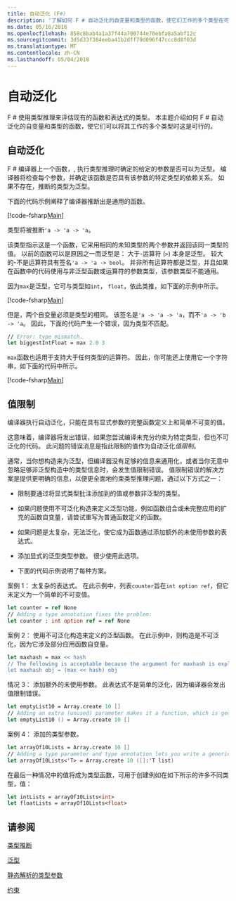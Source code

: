 ```yaml
---
title: 自动泛化 (F#)
description: '了解如何 F # 自动泛化的自变量和类型的函数，使它们工作的多个类型在可能的情况。'
ms.date: 05/16/2016
ms.openlocfilehash: 858c8bab4a1a37f44a700744e70ebfa8a5abf12c
ms.sourcegitcommit: 3d5d33f384eeba41b2dff79d096f47ccc8d8f03d
ms.translationtype: MT
ms.contentlocale: zh-CN
ms.lasthandoff: 05/04/2018
---
```

# <a name="automatic-generalization"></a>自动泛化

F # 使用类型推理来评估现有的函数和表达式的类型。 本主题介绍如何 F # 自动泛化的自变量和类型的函数，使它们可以将其工作的多个类型时这是可行的。


## <a name="automatic-generalization"></a>自动泛化
F # 编译器上一个函数，, 执行类型推理时确定的给定的参数是否可以为泛型。 编译器将检查每个参数，并确定该函数是否具有该参数的特定类型的依赖关系。 如果不存在，推断的类型为泛型。

下面的代码示例阐释了编译器推断出是通用的函数。

[!code-fsharp[Main](../../../../samples/snippets/fsharp/lang-ref-3/snippet101.fs)]

类型将被推断`'a -> 'a -> 'a`。

该类型指示这是一个函数，它采用相同的未知类型的两个参数并返回该同一类型的值。 以前的函数可以是原因之一而泛型是： 大于-运算符 (`>`) 本身是泛型。 较大的-不是运算符具有签名`'a -> 'a -> bool`。 并非所有运算符都是泛型，并且如果在函数中的代码使用与非泛型函数或运算符的参数类型，该参数类型不能通用。

因为`max`是泛型，它可与类型如`int`， `float`，依此类推，如下面的示例中所示。

[!code-fsharp[Main](../../../../samples/snippets/fsharp/lang-ref-3/snippet102.fs)]

但是，两个自变量必须是类型的相同。 该签名是`'a -> 'a -> 'a`，而不`'a -> 'b -> 'a`。 因此，下面的代码产生一个错误，因为类型不匹配。

```fsharp
// Error: type mismatch.
let biggestIntFloat = max 2.0 3
```

`max`函数也适用于支持大于任何类型的运算符。 因此，你可能还上使用它一个字符串，如下面的代码中所示。

[!code-fsharp[Main](../../../../samples/snippets/fsharp/lang-ref-3/snippet104.fs)]
    
## <a name="value-restriction"></a>值限制
编译器执行自动泛化，只能在具有显式参数的完整函数定义上和简单不可变的值。

这意味着，编译器将发出错误，如果您尝试编译未充分约束为特定类型，但也不可泛化的代码。 此问题的错误消息是指此限制的值作为自动泛化*值限制*。

通常，当你想构造来为泛型，但编译器没有足够的信息来通用化，或者当你无意中忽略足够非泛型构造中的类型信息时，会发生值限制错误。 值限制错误的解决方案是提供更明确的信息，以便更全面地约束类型推理问题，通过以下方式之一：


- 限制要通过将显式类型批注添加到的值或参数非泛型的类型。

- 如果问题使用不可泛化构造来定义泛型功能，例如函数组合或未完整应用的扩充的函数自变量，请尝试重写为普通函数定义的函数。

- 如果问题是太复杂，无法泛化，使它成为函数通过添加额外的未使用参数的表达式。

- 添加显式的泛型类型参数。 很少使用此选项。

- 下面的代码示例说明了每种方案。

案例 1： 太复杂的表达式。 在此示例中，列表`counter`旨在`int option ref`，但它未定义为一个简单的不可变值。

```fsharp
let counter = ref None
// Adding a type annotation fixes the problem:
let counter : int option ref = ref None
```

案例 2： 使用不可泛化构造来定义的泛型函数。 在此示例中，则构造是不可泛化，因为它涉及部分应用函数自变量。

```fsharp
let maxhash = max << hash
// The following is acceptable because the argument for maxhash is explicit:
let maxhash obj = (max << hash) obj
```

情况 3： 添加额外的未使用参数。 此表达式不是简单的泛化，因为编译器会发出值限制错误。

```fsharp
let emptyList10 = Array.create 10 []
// Adding an extra (unused) parameter makes it a function, which is generalizable.
let emptyList10 () = Array.create 10 []
```

案例 4： 添加的类型参数。

```fsharp
let arrayOf10Lists = Array.create 10 []
// Adding a type parameter and type annotation lets you write a generic value.
let arrayOf10Lists<'T> = Array.create 10 ([]:'T list)
```

在最后一种情况中的值将成为类型函数，可用于创建例如在如下所示的许多不同类型，值：

```fsharp
let intLists = arrayOf10Lists<int>
let floatLists = arrayOf10Lists<float>
```

## <a name="see-also"></a>请参阅
[类型推断](../type-inference.md)

[泛型](index.md)

[静态解析的类型参数](statically-resolved-type-parameters.md)

[约束](constraints.md)

